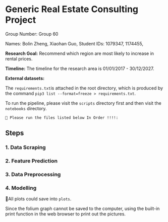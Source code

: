 # Generic Real Estate Consulting Project

Group Number: Group 60

Names: Bolin Zheng, Xiaohan Guo, 
Student IDs: 1079347, 1174455, 

**Research Goal:** Recommend which region are most likely to increase in rental prices.

**Timeline:** The timeline for the research area is 01/01/2017 - 30/12/2027.

**External datasets:**



The `requirements.txt`is attached in the root directory, which is produced by the command `pip3 list --format=freeze > requirements.txt`.

To run the pipeline, please visit the `scripts` directory first and then visit the `notebooks` directory.

```
🚀️ Please run the files listed below In Order !!!!:
```

## Steps

### 1. Data Scraping


### 2. Feature Prediction


### 3. Data Preprocessing


### 4. Modelling




👀️All plots could save into `plots`.


Since the folium graph cannot be saved to the computer, using the built-in print function in the web browser to print out the pictures.
